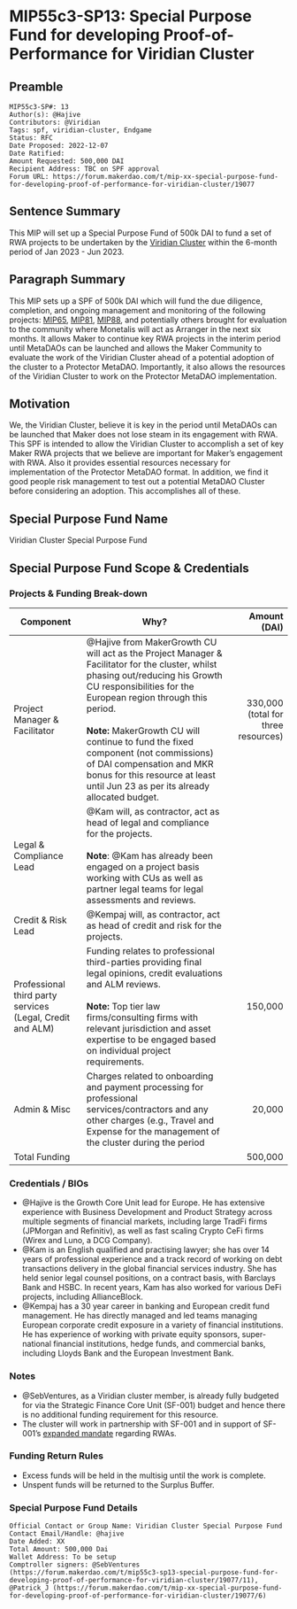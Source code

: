 # MIP55c3-SP13: Special Purpose Fund for developing Proof-of-Performance for Viridian Cluster

## Preamble

```
MIP55c3-SP#: 13
Author(s): @Hajive 
Contributors: @Viridian  
Tags: spf, viridian-cluster, Endgame
Status: RFC
Date Proposed: 2022-12-07
Date Ratified:
Amount Requested: 500,000 DAI
Recipient Address: TBC on SPF approval
Forum URL: https://forum.makerdao.com/t/mip-xx-special-purpose-fund-for-developing-proof-of-performance-for-viridian-cluster/19077
```

## Sentence Summary

This MIP will set up a Special Purpose Fund of 500k DAI to fund a set of RWA projects to be undertaken by the [Viridian Cluster](https://forum.makerdao.com/t/viridian-cluster-introduction/18332) within the 6-month period of Jan 2023 - Jun 2023.

## Paragraph Summary

This MIP sets up a SPF of 500k DAI which will fund the due diligence, completion, and ongoing management and monitoring of the following projects: [MIP65](https://mips.makerdao.com/mips/details/MIP65), [MIP81](https://mips.makerdao.com/mips/details/MIP81), [MIP88](https://mips.makerdao.com/mips/details/MIP88), and potentially others brought for evaluation to the community where Monetalis will act as Arranger in the next six months. It allows Maker to continue key RWA projects in the interim period until MetaDAOs can be launched and allows the Maker Community to evaluate the work of the Viridian Cluster ahead of a potential adoption of the cluster to a Protector MetaDAO. Importantly, it also allows the resources of the Viridian Cluster to work on the Protector MetaDAO implementation.

## Motivation

We, the Viridian Cluster, believe it is key in the period until MetaDAOs can be launched that Maker does not lose steam in its engagement with RWA. This SPF is intended to allow the Viridian Cluster to accomplish a set of key Maker RWA projects that we believe are important for Maker’s engagement with RWA. Also it provides essential resources necessary for implementation of the Protector MetaDAO format. In addition, we find it good people risk management to test out a potential MetaDAO Cluster before considering an adoption. This accomplishes all of these.

## Special Purpose Fund Name

Viridian Cluster Special Purpose Fund

## Special Purpose Fund Scope & Credentials

### Projects & Funding Break-down

| Component | Why? | Amount (DAI) |
|---|---|---:|
| Project Manager & Facilitator | @Hajive from MakerGrowth CU will act as the Project Manager & Facilitator for the cluster, whilst phasing out/reducing his Growth CU responsibilities for the European region through this period. <br/><br/>**Note:** MakerGrowth CU will continue to fund the fixed component (not commissions) of DAI compensation and MKR bonus for this resource at least until Jun 23 as per its already allocated budget.  | 330,000 (total for three resources)  |
| Legal & Compliance Lead | @Kam will, as contractor, act as head of legal and compliance for the projects.<br/><br/>**Note**: @Kam has already been engaged on a project basis working with CUs as well as partner legal teams for legal assessments and reviews. |  |
| Credit & Risk Lead | @Kempaj will, as contractor, act as head of credit and risk for the projects. |  |
| Professional third party services (Legal, Credit and ALM) | Funding relates to professional third-parties providing final legal opinions, credit evaluations and ALM reviews. <br/><br/>**Note:** Top tier law firms/consulting firms with relevant jurisdiction and asset expertise to be engaged based on individual project requirements.  | 150,000 |
| Admin & Misc | Charges related to onboarding and payment processing for professional services/contractors and any other charges (e.g., Travel and Expense   for the management of the cluster during the period | 20,000 |
| Total Funding |  | 500,000 |

### Credentials / BIOs

- @Hajive is the Growth Core Unit lead for Europe. He has extensive experience with Business Development and Product Strategy across multiple segments of financial markets, including large TradFi firms (JPMorgan and Refinitiv), as well as fast scaling Crypto CeFi firms (Wirex and Luno, a DCG Company).
- @Kam is an English qualified and practising lawyer; she has over 14 years of professional experience and a track record of working on debt transactions delivery in the global financial services industry. She has held senior legal counsel positions, on a contract basis, with Barclays Bank and HSBC. In recent years, Kam has also worked for various DeFi projects, including AllianceBlock.
- @Kempaj has a 30 year career in banking and European credit fund management. He has directly managed and led teams managing European corporate credit exposure in a variety of financial institutions. He has experience of working with private equity sponsors, super-national financial institutions, hedge funds, and commercial banks, including Lloyds Bank and the European Investment Bank.

### Notes

- @SebVentures, as a Viridian cluster member, is already fully budgeted for via the Strategic Finance Core Unit (SF-001) budget and hence there is no additional funding requirement for this resource.
- The cluster will work in partnership with SF-001 and in support of SF-001’s [expanded mandate](https://forum.makerdao.com/t/mip39c2-sp36-modifying-strategic-finance-core-unit-mandate-sf-001/17750) regarding RWAs.

### Funding Return Rules

- Excess funds will be held in the multisig until the work is complete.
- Unspent funds will be returned to the Surplus Buffer.

### Special Purpose Fund Details

```
Official Contact or Group Name: Viridian Cluster Special Purpose Fund
Contact Email/Handle: @hajive
Date Added: XX
Total Amount: 500,000 Dai
Wallet Address: To be setup
Comptroller signers: @SebVentures (https://forum.makerdao.com/t/mip55c3-sp13-special-purpose-fund-for-developing-proof-of-performance-for-viridian-cluster/19077/11), @Patrick_J (https://forum.makerdao.com/t/mip-xx-special-purpose-fund-for-developing-proof-of-performance-for-viridian-cluster/19077/6)
```

